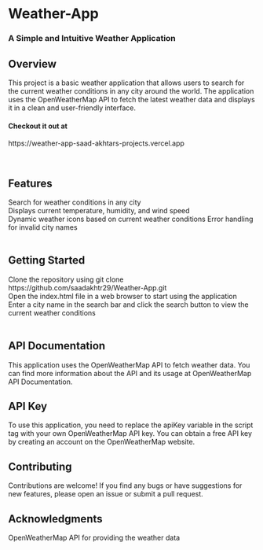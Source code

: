 # Weather-App
<h3>A Simple and Intuitive Weather Application</h3>
<h2>Overview</h2>
This project is a basic weather application that allows users to search for the current weather conditions in any city around the world. The application uses the OpenWeatherMap API to fetch the latest weather data and displays it in a clean and user-friendly interface.
<br>
<p></p><h4>Checkout it out at</h4>https://weather-app-saad-akhtars-projects.vercel.app</p>
<br>
<h2>Features</h2>
Search for weather conditions in any city<br>
Displays current temperature, humidity, and wind speed<br>
Dynamic weather icons based on current weather conditions
Error handling for invalid city names<br><br>
<h2>Getting Started</h2>
Clone the repository using git clone https://github.com/saadakhtr29/Weather-App.git<br>
Open the index.html file in a web browser to start using the application<br>
Enter a city name in the search bar and click the search button to view the current weather conditions<br>
<br>
<h2>API Documentation</h2>
This application uses the OpenWeatherMap API to fetch weather data. You can find more information about the API and its usage at OpenWeatherMap API Documentation.

<h2>API Key</h2>
To use this application, you need to replace the apiKey variable in the script tag with your own OpenWeatherMap API key. You can obtain a free API key by creating an account on the OpenWeatherMap website.

<h2>Contributing</h2>
Contributions are welcome! If you find any bugs or have suggestions for new features, please open an issue or submit a pull request.


<h2>Acknowledgments</h2>
OpenWeatherMap API for providing the weather data


